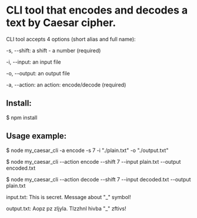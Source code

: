 # CLI tool that encodes and decodes a text by Caesar cipher.

CLI tool accepts 4 options (short alias and full name):

-s, --shift: a shift - a number (required)

-i, --input: an input file

-o, --output: an output file

-a, --action: an action: encode/decode (required)


## Install:

\$ npm install

## Usage example:

$ node my_caesar_cli -a encode -s 7 -i "./plain.txt" -o "./output.txt"

$ node my_caesar_cli --action encode --shift 7 --input plain.txt --output encoded.txt

$ node my_caesar_cli --action decode --shift 7 --input decoded.txt --output plain.txt

input.txt: 
This is secret. Message about "\_" symbol!

output.txt: 
Aopz pz zljyla. Tlzzhnl hivba "\_" zftivs!
